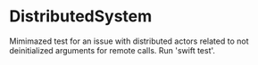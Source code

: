 # DistributedSystem

Mimimazed test for an issue with distributed actors related to not
deinitialized arguments for remote calls.
Run 'swift test'.